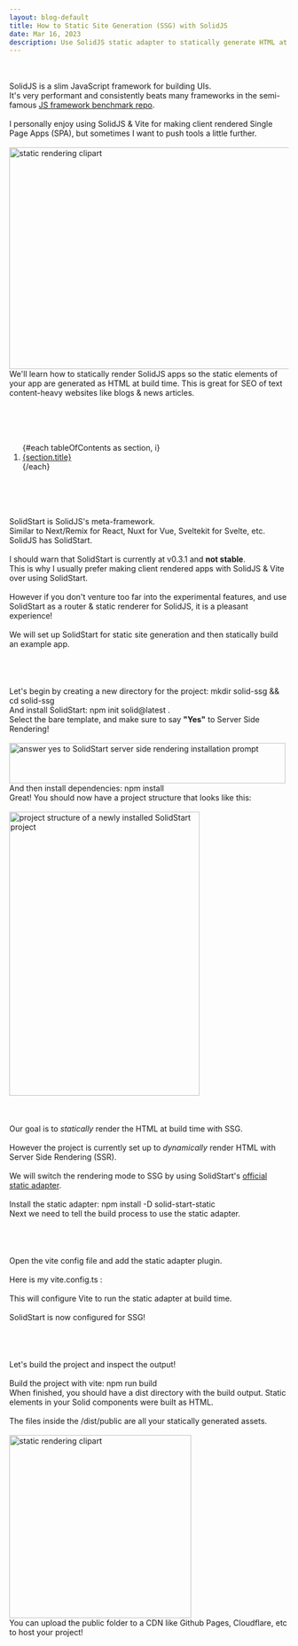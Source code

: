 ```yaml
---
layout: blog-default
title: How to Static Site Generation (SSG) with SolidJS
date: Mar 16, 2023
description: Use SolidJS static adapter to statically generate HTML at build time.
---
```


<script>
  import CoverImage from "$blog/solidjs-ssg/cover.png"
  import InstallPromptImage from "$blog/solidjs-ssg/install-prompt.png"
  import ProjectStructureImage from "$blog/solidjs-ssg/project-structure.png"
  import DistImage from "$blog/solidjs-ssg/dist.png"

  import SectionTitle from "../SectionTitle.svelte";
  import InlineCode from "../InlineCode.svelte";
  import BlockCode from "../BlockCode.svelte";
  import EmDash from "../EmDash.svelte";
  import CodeWithSyntaxHighlight from "../CodeWithSyntaxHighlight.svelte";
  
  import javascript from "svelte-highlight/languages/javascript";
  import { viteConfig } from "./constants"

  const tableOfContents = [ 
      { hash: "about-solid-start", title: "About SolidStart" },
      { hash: "install-solid-start", title: "Installing SolidStart" },
      { hash: "install-solid-start-static", title: "Installing the Static Adapter" },
      { hash: "enabling-adapter", title: "Enabling the Static Adapter" },
      { hash: "checking-output", title: "Statically Build the Project" },
  ]
</script>

<br/>
<SectionTitle hash="introduction" title="Introduction" />
<br/>
SolidJS is a slim JavaScript framework for building UIs.
<br/>
It's very performant and consistently beats many frameworks in the semi-famous <a href="https://krausest.github.io/js-framework-benchmark/" class="underline" target="_blank">JS framework benchmark repo</a>.
<br/>
<br/>
I personally enjoy using SolidJS & Vite for making client rendered Single Page Apps (SPA), but sometimes I want to push tools a little further.
<br/>
<br/>
<img class="mx-auto rounded-lg" alt="static rendering clipart" src={CoverImage} height="400" width="780" />
<br/>
We'll learn how to statically render SolidJS apps so the static elements of your app are generated as HTML at build time. This is great for SEO of text content-heavy websites like blogs & news articles.
<br/>
<br/>
<br/>
<br/>
<section>
<SectionTitle hash="table-of-contents" title="Table of Contents" />
<br />
<ol class="ml-12 leading-relaxed">
  {#each tableOfContents as section, i}
    <li>
      <a href="#{section.hash}" class="underline">
        {section.title}
      </a>
    </li>
  {/each}
</ol>
</section>

<br/>
<br/>
<br/>

<SectionTitle hash="about-solid-start" title="About SolidStart" />
<br/>
SolidStart is SolidJS's meta-framework. 
<br/>
Similar to Next/Remix for React, Nuxt for Vue, Sveltekit for Svelte, etc. <EmDash /> SolidJS has SolidStart.
<br/>
<br/>
I should warn that SolidStart is currently at <InlineCode>v0.3.1</InlineCode> and <b>not stable</b>.
<br/> 
This is why I usually prefer making client rendered apps with SolidJS & Vite over using SolidStart.
<br/> 
<br/> 
However if you don't venture too far into the experimental features, and use SolidStart as a router & static renderer for SolidJS, it is a pleasant experience!
<br/> 
<br/> 
We will set up SolidStart for static site generation and then statically build an example app.
<br/> 

<br/> 
<br/> 
<br/> 

<SectionTitle hash="install-solid-start" title="Installing SolidStart" />
<br/>
Let's begin by creating a new directory for the project:
<BlockCode>mkdir solid-ssg && cd solid-ssg</BlockCode>
<br/>
And install SolidStart:
<BlockCode>npm init solid@latest .</BlockCode>
<br/>
Select the <InlineCode>bare</InlineCode> template, and make sure to say <b>"Yes"</b> to Server Side Rendering!
<br/>
<br/>
<img loading="lazy" class="mx-auto rounded-lg" alt="answer yes to SolidStart server side rendering installation prompt" src={InstallPromptImage} height="73" width="498" />
<br/>
And then install dependencies:
<BlockCode>npm install</BlockCode>
<br/>
Great! You should now have a project structure that looks like this:
<br/>
<br/>
<img loading="lazy" class="mx-auto rounded-lg" alt="project structure of a newly installed SolidStart project" src={ProjectStructureImage} height="512" width="343" />

<br/> 
<br/> 
<br/> 

<SectionTitle hash="install-solid-start-static" title="Installing the Static Adapter" />
<br/> 
Our goal is to <em>statically</em> render the HTML at build time with SSG.
<br/> 
<br/> 
However the project is currently set up to <em>dynamically</em> render HTML with Server Side Rendering (SSR).
<br/> 
<br/> 
We will switch the rendering mode to SSG by using SolidStart's <a class="underline" href="https://github.com/solidjs/solid-start/tree/main/packages/start-static" target="_blank">official static adapter</a>.
<br/> 
<br/> 
Install the static adapter:
<BlockCode>npm install -D solid-start-static</BlockCode>
<br/> 
Next we need to tell the build process to use the static adapter.
<br/> 

<br/> 
<br/> 
<br/> 

<SectionTitle hash="enabling-adapter" title="Enabling the Static Adapter" />
<br/> 
Open the vite config file and add the static adapter plugin.
<br/>
<br/>
Here is my <InlineCode>vite.config.ts</InlineCode> :
<br/>
<CodeWithSyntaxHighlight language={javascript} code={viteConfig}/>
<br/>
This will configure Vite to run the static adapter at build time. 
<br/>
<br/>
SolidStart is now configured for SSG!
<br/> 
    
<br/> 
<br/> 
<br/> 

<SectionTitle hash="checking-output" title="Statically Build the Project" />
<br/> 
Let's build the project and inspect the output!
<br/> 
<br/> 
Build the project with vite:
<BlockCode>npm run build</BlockCode>
<br/> 
When finished, you should have a <InlineCode>dist</InlineCode> directory with the build output.
Static elements in your Solid components were built as HTML.
<br/> 
<br/>
The files inside the <InlineCode>/dist/public</InlineCode> are all your statically generated assets.
<br/> 
<br/> 
<img loading="lazy" class="mx-auto rounded-lg" alt="static rendering clipart" src={DistImage} height="330" width="328" />
<br/> 
You can upload the <InlineCode>public</InlineCode> folder to a CDN like Github Pages, Cloudflare, etc to host your project! 
